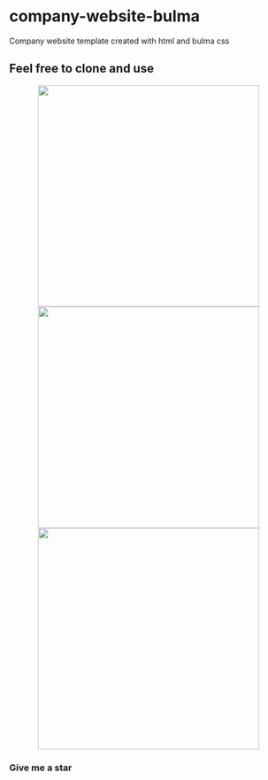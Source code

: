 # company-website-bulma
Company website template created with html and bulma css

## Feel free to clone and use


<div align="center">
    <img src="/screenshot/screen1.png" width="400px"> 
</div>

<div align="center">
    <img src="/screenshot/screen2.png" width="400px"> 
</div>

<div align="center">
    <img src="/screenshot/screen3.png" width="400px"> 
</div>


### Give me a star
